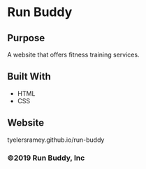 # Run Buddy

## Purpose
A website that offers fitness training services.

## Built With
* HTML
* CSS

## Website
tyelersramey.github.io/run-buddy

### ©️2019 Run Buddy, Inc 
